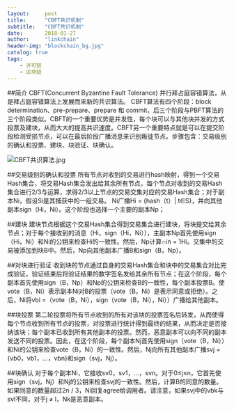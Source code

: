 ```yaml
---
layout:     post
title:      "CBFT共识机制"
subtitle:   "CBFT共识机制"
date:       2018-01-27
author:     "linkchain"
header-img: "blockchain_bg.jpg"
catalog: true
tags:
    - 许可链
    - 区块链
---
```

##简介
CBFT(Concurrent Byzantine Fault Tolerance) 并行拜占庭容错算法，从是拜占庭容错算法上发展而来新的共识算法。
CBFT算法有四个阶段：block determination、pre-prepare、prepare 和 commit，后三个阶段与PBFT算法的三个阶段类似。CBFT的一个重要优势是并发性，每个块可以与其他块并发的方式投票及建块，从而大大的提高共识速度。CBFT另一个重要特点就是可以在提交阶段检测受损节点，可以在最后阶段广播消息来识别叛徒节点。步骤包含：交易级别的确认和投票、建块、块验证、块确认。

![CBFT共识算法.jpg](http://upload-images.jianshu.io/upload_images/3959874-e74212fd979120bd.jpg?imageMogr2/auto-orient/strip%7CimageView2/2/w/1240)


##交易级别的确认和投票
所有节点对收到的交易进行hash映射，得到一个交易Hash集合，将交易Hash集合发出给其余所有节点，每个节点对收到的交易Hash集合进行2/3与运算，求得2/3以上节点的交易交集对应的交易Hash集合；对于副本Ni，假设Si是其捕获中的一组交易。 Ni广播Hi = {hash（t）| t∈S}，并向其他副本sign（Hi，Ni）。这个阶段也选择一个主要的副本Np；

##建块
建块节点根据这个交易Hash集合得到交易集合进行建块，将块提交给其余节点；对于每个接收到的消息（Hi，sign（Hi，Ni）），主副本Np首先使用sign（Hi，Ni）和Ni的公钥来检查Hi的一致性。然后，Np计算∩in = 1Hi。交集中的交易被添加到块B中。然后，Np向其他副本广播B和sign（B，Np）。

##对块进行验证
收到块的节点通过自身的交易Hash集合和块中的交易集合对比完成验证，验证结束后将验证结果的数字签名发给其余所有节点；在这个阶段，每个副本首先使用sign（B，Np）和Np的公钥来检查B的一致性，每个副本投票B。使vote（B，Ni）表示副本Ni对B的投票（vote（B，Ni）是表示同意或拒绝）。之后，Ni将vbi =（vote（B，Ni），sign（vote（B，Ni），Ni））广播给其他副本。

##块投票
第二轮投票将所有节点收到的所有对该块的投票签名后转发，从而使得每个节点收到所有节点的投票，对投票进行统计得到最终的结果，从而决定是否接纳该块；每个副本已收到所有其他副本的投票。然而，恶意副本可以向不同的副本发送不同的投票。因此，在这个阶段，每个副本Nj首先使用sign（vote（B，Ni））和Ni的公钥来检查vote（B，Ni）的一致性。然后，Nj向所有其他副本广播svj = {vb0，vb1，...，vbn}和sign（svj，Nj）。

##块确认
对于每个副本Ni，它接收sv0，sv1，...，svn。对于0≤j≤n，它首先使用sign（svj，Nj）和Nj的公钥来检查svj的一致性。然后，计算B的同意的数量。如果同意的数量超过2n / 3，Ni回复agree给调用者。请注意，如果svj中的vbk与svl不同，对于j ≠ l，Nk是恶意副本。



